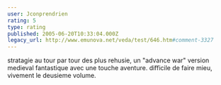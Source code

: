 ```yaml
---
user: Jconprendrien
rating: 5
type: rating
published: 2005-06-20T10:33:04.000Z
legacy_url: http://www.emunova.net/veda/test/646.htm#comment-3327
---
```

stratagie au tour par tour des plus rehusie, un "advance war" version medieval fantastique avec une touche aventure. difficile de faire mieu, vivement le deusieme volume.